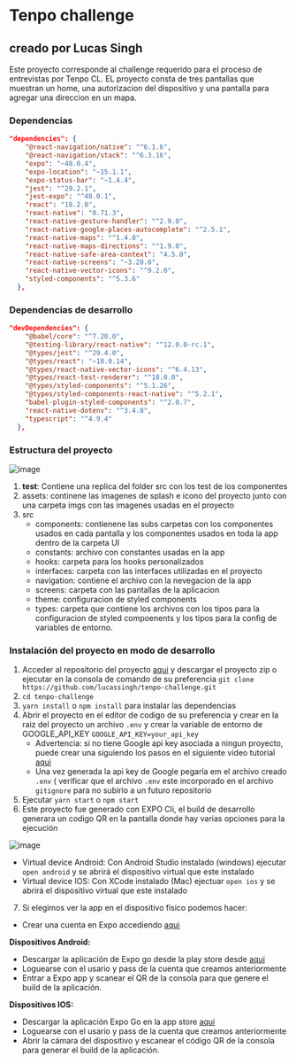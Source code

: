 # Tenpo challenge

## creado por Lucas Singh

Este proyecto corresponde al challenge requerido para el proceso de entrevistas por Tenpo CL.
EL proyecto consta de tres pantallas que muestran un home, una autorizacion del dispositivo y una pantalla para agregar una direccion en un mapa.

### Dependencias

```json
"dependencies": {
    "@react-navigation/native": "^6.1.6",
    "@react-navigation/stack": "^6.3.16",
    "expo": "~48.0.4",
    "expo-location": "~15.1.1",
    "expo-status-bar": "~1.4.4",
    "jest": "^29.2.1",
    "jest-expo": "^48.0.1",
    "react": "18.2.0",
    "react-native": "0.71.3",
    "react-native-gesture-handler": "^2.9.0",
    "react-native-google-places-autocomplete": "^2.5.1",
    "react-native-maps": "^1.4.0",
    "react-native-maps-directions": "^1.9.0",
    "react-native-safe-area-context": "4.5.0",
    "react-native-screens": "~3.20.0",
    "react-native-vector-icons": "^9.2.0",
    "styled-components": "^5.3.6"
  },
```
### Dependencias de desarrollo

```json
"devDependencies": {
    "@babel/core": "^7.20.0",
    "@testing-library/react-native": "^12.0.0-rc.1",
    "@types/jest": "^29.4.0",
    "@types/react": "~18.0.14",
    "@types/react-native-vector-icons": "^6.4.13",
    "@types/react-test-renderer": "^18.0.0",
    "@types/styled-components": "^5.1.26",
    "@types/styled-components-react-native": "^5.2.1",
    "babel-plugin-styled-components": "^2.0.7",
    "react-native-dotenv": "^3.4.8",
    "typescript": "^4.9.4"
  },
```

### Estructura del proyecto

![image](https://user-images.githubusercontent.com/25686886/222984998-e07e5ec7-8916-4dab-8b97-b642367d6642.png)

1. __test__: Contiene una replica del folder src con los test de los componentes
2. assets: continene las imagenes de splash e icono del proyecto junto con una carpeta imgs con las imagenes usadas en el proyecto
3. src
    - components: contienene las subs carpetas con los componentes usados en cada pantalla y los componentes usados en toda la app dentro de la carpeta UI
    - constants: archivo con constantes usadas en la app
    - hooks: carpeta para los hooks personalizados
    - interfaces: carpeta con las interfaces utilizadas en el proyecto
    - navigation: contiene el archivo con la nevegacion de la app
    - screens: carpeta con las pantallas de la aplicacion
    - theme: configuracion de styled components
    - types: carpeta que contiene los archivos con los tipos para la configuracion de styled compoenents y los tipos para la config de variables de entorno.

### Instalación del proyecto en modo de desarrollo

1. Acceder al repositorio del proyecto [aqui](https://github.com/lucassingh/tenpo-challenge) y descargar el proyecto zip o ejecutar en la consola de comando de su preferencia `git clone https://github.com/lucassingh/tenpo-challenge.git`
2. `cd tenpo-challenge`
3. `yarn install` o `npm install` para instalar las dependencias
4. Abrir el proyecto en el editor de codigo de su preferencia y crear en la raiz del proyecto un archivo `.env` y crear la variable de entorno de GOOGLE_API_KEY 
`GOOGLE_API_KEY=your_api_key`
    - Advertencia: si no tiene Google api key asociada a ningun proyecto, puede crear una siguiendo los pasos en el siguiente video tutorial [aqui](https://www.youtube.com/results?search_query=create+google+api+key+for+maps)
    - Una vez generada la api key de Google pegarla em el archivo creado `.env` ( verificar que el archivo `.env` este incorporado en el archivo `gitignore` para no subirlo a un futuro repositorio
5. Ejecutar `yarn start` o `npm start`
6. Este proyecto fue generado con EXPO Cli, el build de desarrollo generara un codigo QR en la pantalla donde hay varias opciones para la ejecución

![image](https://user-images.githubusercontent.com/25686886/222987144-4449e4ac-556b-451e-a8a7-b41ea8206b8e.png)

- Virtual device Android: Con Android Studio instalado (windows) ejecutar `open android` y se abrirá el dispositivo virtual que este instalado 
- Virtual device IOS: Con XCode instalado (Mac) ejectuar `open ios` y se abrirá el dispositivo virtual que este instalado

7. Si elegimos ver la app en el dispositivo físico podemos hacer:
- Crear una cuenta en Expo accediendo [aqui](https://expo.dev/)

**Dispositivos Android:** 

- Descargar la aplicación de Expo go desde la play store desde [aqui](https://play.google.com/store/apps/details?id=host.exp.exponent&referrer=www)
- Loguearse con el usario y pass de la cuenta que creamos anteriormente
- Entrar a Expo app y scanear el QR de la consola para que genere el build de la aplicación.

**Dispositivos IOS:** 

- Descargar la aplicación Expo Go en la app store [aqui](https://apps.apple.com/us/app/expo-go/id982107779)
- Loguearse con el usario y pass de la cuenta que creamos anteriormente
- Abrir la cámara del dispositivo y escanear el código QR de la consola para generar el build de la aplicación.
   



